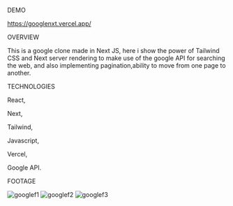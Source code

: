 DEMO

https://googlenxt.vercel.app/

OVERVIEW

This is a google clone made in Next JS, here i show the power of Tailwind CSS and Next server rendering to make use of the google API for searching the web, and also implementing pagination,ability to move from one page to another.

TECHNOLOGIES

React,

Next,

Tailwind,

Javascript,

Vercel,

Google API.

FOOTAGE

![googlef1](https://user-images.githubusercontent.com/110302280/193448897-5cd27429-d33a-44a6-8215-48de52b37737.png)
![googlef2](https://user-images.githubusercontent.com/110302280/193448900-403670cb-89f8-4717-98e8-276e76ca41a2.png)
![googlef3](https://user-images.githubusercontent.com/110302280/193448904-f0d834ca-6ebd-4b9e-a711-23f6fe6d8fce.png)
